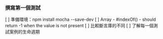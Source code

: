 ### 撰寫第一個測試

[ ] 準備環境：npm install mocha --save-dev
[ ] Array - #indexOf() - should return -1 when the value is not present
[ ] 比較斷言庫的不同
[ ] 了解每一個測試案例的生命週期